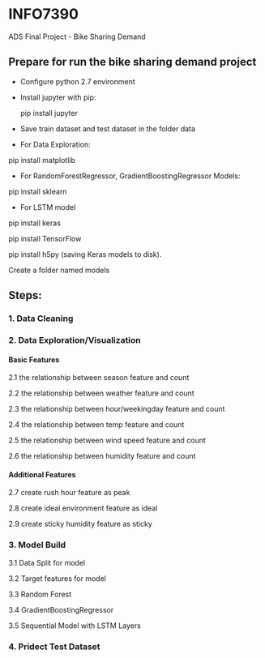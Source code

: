 # INFO7390
ADS Final Project - Bike Sharing Demand

## Prepare for run the bike sharing demand project
 
* Configure python 2.7 environment 

* Install jupyter with pip: 

   pip install jupyter

* Save train dataset and test dataset in the folder data

* For Data Exploration: 

pip install matplotlib

* For RandomForestRegressor, GradientBoostingRegressor Models:

pip install sklearn

* For LSTM model

pip install keras

pip install TensorFlow

pip install h5py (saving Keras models to disk).

Create a folder named models 

## Steps: 
### 1. Data Cleaning
### 2. Data Exploration/Visualization
#### Basic Features

2.1 the relationship between season feature and count

2.2 the relationship between weather feature and count

2.3 the relationship between hour/weekingday feature and count

2.4 the relationship between temp feature and count

2.5 the relationship between wind speed feature and count

2.6 the relationship between humidity feature and count

#### Additional Features

2.7 create rush hour feature as peak

2.8 create ideal environment feature as ideal

2.9 create sticky humidity feature as sticky

### 3. Model Build

3.1 Data Split for model

3.2 Target features for model

3.3 Random Forest

3.4 GradientBoostingRegressor

3.5 Sequential Model with LSTM Layers

### 4. Pridect Test Dataset

